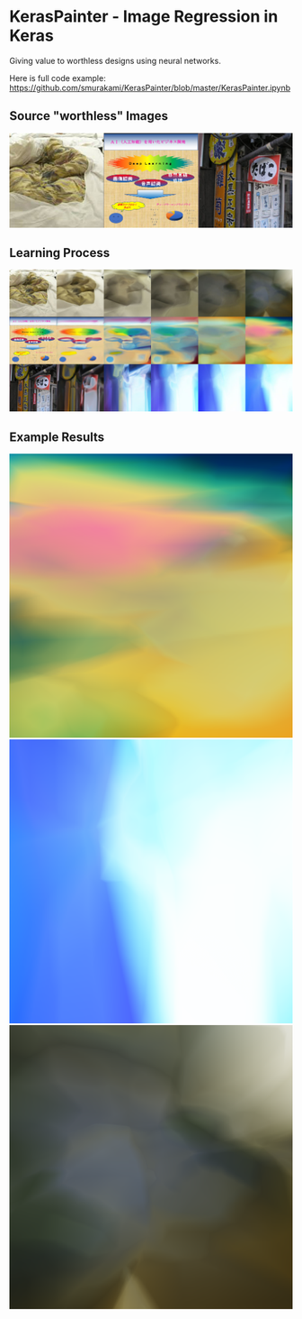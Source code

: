 # KerasPainter - Image Regression in Keras

Giving value to worthless designs using neural networks.

Here is full code example: https://github.com/smurakami/KerasPainter/blob/master/KerasPainter.ipynb

## Source "worthless" Images

![](./screenshots/source_images.png)

## Learning Process

![](./screenshots/learning_screenshot.jpg)

## Example Results

![](./screenshots/example_result_3.png)
![](./screenshots/example_result_2.png)
![](./screenshots/example_result_1.png)
